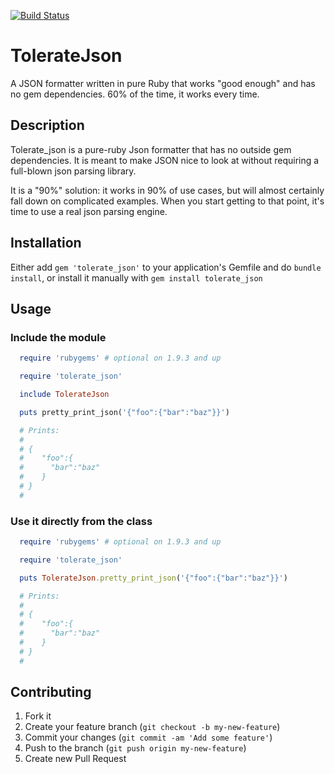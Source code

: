 [![Build Status](https://travis-ci.org/xunker/tolerate_json.png?branch=master)](https://travis-ci.org/xunker/tolerate_json)

# TolerateJson

A JSON formatter written in pure Ruby that works "good enough" and has no gem dependencies. 60% of the time, it works every time.

## Description

Tolerate_json is a pure-ruby Json formatter that has no outside gem dependencies. It is meant to make JSON nice to look at without requiring a full-blown json parsing library.

It is a "90%" solution: it works in 90% of use cases, but will almost certainly fall down on complicated examples. When you start getting to that point, it's time to use a real json parsing engine.

## Installation

Either add `gem 'tolerate_json'` to your application's Gemfile and do `bundle install`, or install it manually with `gem install tolerate_json`

## Usage

### Include the module

```ruby
  require 'rubygems' # optional on 1.9.3 and up

  require 'tolerate_json'

  include TolerateJson

  puts pretty_print_json('{"foo":{"bar":"baz"}}')

  # Prints:
  #
  # {
  #    "foo":{
  #      "bar":"baz"
  #    }
  # }
  #
```

### Use it directly from the class

```ruby
  require 'rubygems' # optional on 1.9.3 and up

  require 'tolerate_json'

  puts TolerateJson.pretty_print_json('{"foo":{"bar":"baz"}}')

  # Prints:
  #
  # {
  #    "foo":{
  #      "bar":"baz"
  #    }
  # }
  #
```


## Contributing

1. Fork it
2. Create your feature branch (`git checkout -b my-new-feature`)
3. Commit your changes (`git commit -am 'Add some feature'`)
4. Push to the branch (`git push origin my-new-feature`)
5. Create new Pull Request
